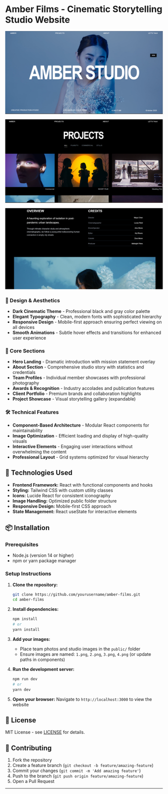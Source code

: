 # Amber Films - Cinematic Storytelling Studio Website


![Screenshot](public/main1.png)

![Screenshot](public/main2.png)


![Screenshot](public/main3.png)



### 🎨 Design & Aesthetics
- **Dark Cinematic Theme** - Professional black and gray color palette
- **Elegant Typography** - Clean, modern fonts with sophisticated hierarchy
- **Responsive Design** - Mobile-first approach ensuring perfect viewing on all devices
- **Smooth Animations** - Subtle hover effects and transitions for enhanced user experience

### 📱 Core Sections
- **Hero Landing** - Dramatic introduction with mission statement overlay
- **About Section** - Comprehensive studio story with statistics and credentials
- **Team Profiles** - Individual member showcases with professional photography
- **Awards & Recognition** - Industry accolades and publication features
- **Client Portfolio** - Premium brands and collaboration highlights
- **Project Showcase** - Visual storytelling gallery (expandable)

### 🛠️ Technical Features
- **Component-Based Architecture** - Modular React components for maintainability
- **Image Optimization** - Efficient loading and display of high-quality visuals
- **Interactive Elements** - Engaging user interactions without overwhelming the content
- **Professional Layout** - Grid systems optimized for visual hierarchy

## 🚀 Technologies Used

- **Frontend Framework:** React with functional components and hooks
- **Styling:** Tailwind CSS with custom utility classes
- **Icons:** Lucide React for consistent iconography
- **Image Handling:** Optimized public folder structure
- **Responsive Design:** Mobile-first CSS approach
- **State Management:** React useState for interactive elements

## 📦 Installation

### Prerequisites
- Node.js (version 14 or higher)
- npm or yarn package manager

### Setup Instructions

1. **Clone the repository:**
   ```bash
   git clone https://github.com/yourusername/amber-films.git
   cd amber-films
   ```

2. **Install dependencies:**
   ```bash
   npm install
   # or
   yarn install
   ```

3. **Add your images:**
   - Place team photos and studio images in the `public/` folder
   - Ensure images are named: `1.png`, `2.png`, `3.png`, `4.png` (or update paths in components)

4. **Run the development server:**
   ```bash
   npm run dev
   # or
   yarn dev
   ```

5. **Open your browser:**
   Navigate to `http://localhost:3000` to view the website

## 📄 License

MIT License - see [LICENSE](LICENSE) for details.

## 🤝 Contributing

1. Fork the repository
2. Create a feature branch (`git checkout -b feature/amazing-feature`)
3. Commit your changes (`git commit -m 'Add amazing feature'`)
4. Push to the branch (`git push origin feature/amazing-feature`)
5. Open a Pull Request

---
